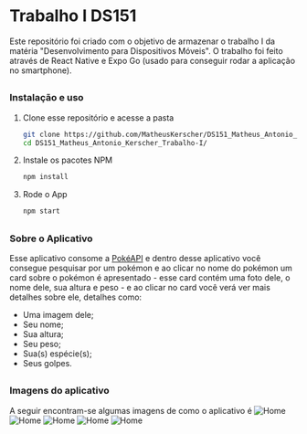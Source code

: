 # Trabalho I DS151
Este repositório foi criado com o objetivo de armazenar o trabalho I da matéria "Desenvolvimento para Dispositivos Móveis". O trabalho foi feito através de React Native e Expo Go (usado para conseguir rodar a aplicação no smartphone).

##
### Instalação e uso
1. Clone esse repositório e acesse a pasta
   ```sh
   git clone https://github.com/MatheusKerscher/DS151_Matheus_Antonio_Kerscher_Trabalho-I.git
   cd DS151_Matheus_Antonio_Kerscher_Trabalho-I/
   ```
   
2. Instale os pacotes NPM
   ```sh
   npm install
   ```
   
3. Rode o App
   ```sh
   npm start
   ```
##
### Sobre o Aplicativo
Esse aplicativo consome a [PokéAPI](https://pokeapi.co/) e dentro desse aplicativo você consegue pesquisar por um pokémon e ao clicar no nome do pokémon um card sobre o pokémon é apresentado - esse card contém uma foto dele, o nome dele, sua altura e peso - e ao clicar no card você verá ver mais detalhes sobre ele, detalhes como:
- Uma imagem dele;
- Seu nome;
- Sua altura;
- Seu peso;
- Sua(s) espécie(s);
- Seus golpes.


##
### Imagens do aplicativo
A seguir encontram-se algumas imagens de como o aplicativo é
![Home](assets/printScreen/home-1.png)
![Home](assets/printScreen/home-2.png)
![Home](assets/printScreen/home-3.png)
![Home](assets/printScreen/home-4.png)
![Home](assets/printScreen/home-5.png)
